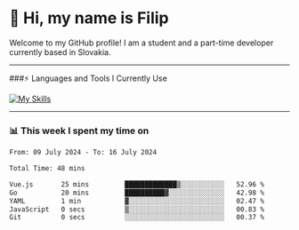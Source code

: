 # 👋 Hi, my name is Filip
Welcome to my GitHub profile! I am a student and a part-time developer currently based in Slovakia.

---

###⚡ Languages and Tools I Currently Use</h3>

[![My Skills](https://skillicons.dev/icons?i=js,html,css,wasm)](https://skillicons.dev)

---

### 📊 This week I spent my time on</h3>
<!--START_SECTION:waka-->

```txt
From: 09 July 2024 - To: 16 July 2024

Total Time: 48 mins

Vue.js       25 mins         █████████████▒░░░░░░░░░░░   52.96 %
Go           20 mins         ██████████▓░░░░░░░░░░░░░░   42.98 %
YAML         1 min           ▓░░░░░░░░░░░░░░░░░░░░░░░░   02.47 %
JavaScript   0 secs          ▒░░░░░░░░░░░░░░░░░░░░░░░░   00.83 %
Git          0 secs          ░░░░░░░░░░░░░░░░░░░░░░░░░   00.37 %
```

<!--END_SECTION:waka-->
